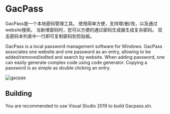 # GacPass

GacPass是一个本地密码管理工具。
使用简单方便，支持增/删/改，以及通过website搜索。
当新增密码时，您可以方便的通过密码生成器生成复杂密码。
双击密码本列表中一行即可复制密码到剪贴板。

GacPass is a local password management software for Windows.
GacPass associates one website and one password as an entry, allowing to be added/removed/edited and search by website.
When adding password, one can easily generate complex code using code generator.
Copying a password is as simple as double clicking an entry.

![gacpas](https://user-images.githubusercontent.com/1700820/89509953-89b38800-d802-11ea-9aec-39b655940736.gif)

## Building

You are recommended to use Visual Studio 2019 to build Gacpass.sln.

